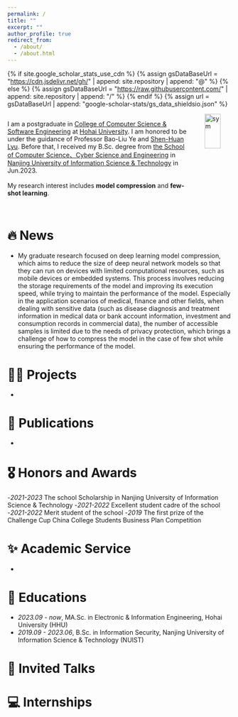 ```yaml
---
permalink: /
title: ""
excerpt: ""
author_profile: true
redirect_from: 
  - /about/
  - /about.html
---
```


{% if site.google_scholar_stats_use_cdn %}
{% assign gsDataBaseUrl = "https://cdn.jsdelivr.net/gh/" | append: site.repository | append: "@" %}
{% else %}
{% assign gsDataBaseUrl = "https://raw.githubusercontent.com/" | append: site.repository | append: "/" %}
{% endif %}
{% assign url = gsDataBaseUrl | append: "google-scholar-stats/gs_data_shieldsio.json" %}

<span class='anchor' id='about-me'></span>

<head>
    <style>
        .container {
            display: flex;
        }
        .text {
            flex: 80%;
        }
        .image {
            flex: 20%;
            display: flex;
            justify-content: flex-end;
        }
    </style>
</head>
<body>
    <div class="container">
        <div class="text">
              <p>I am a postgraduate in <a href='https://cies.hhu.edu.cn/'>College of Computer Science & Software Engineering</a> at <a href='https://www.hhu.edu.cn/'>Hohai University</a>. I am honored to be under the guidance of Professor Bao-Liu Ye and <a href='https://lyushenhuan.github.io/'>Shen-Huan Lyu</a>. Before that, I received my B.Sc. degree from <a href='https://scs.nuist.edu.cn/main.htm'>the School of Computer Science、Cyber Science and Engineering</a> in <a href='https://www.nuist.edu.cn/main.htm'>Nanjing University of Information Science & Technology</a> in Jun.2023.<br><br>
              My research interest includes <b>model compression</b> and <b>few-shot learning</b>.<br><br></p>
        </div>
        <div class="image">
            <img src="images/hhu.svg" alt='sym' width="60%">
        </div>
    </div>
</body>


# 🔥 News
- My graduate research focused on deep learning model compression, which aims to reduce the size of deep neural network models so that they can run on devices with limited computational resources, such as mobile devices or embedded systems. This process involves reducing the storage requirements of the model and improving its execution speed, while trying to maintain the performance of the model. Especially in the application scenarios of medical, finance and other fields, when dealing with sensitive data (such as disease diagnosis and treatment information in medical data or bank account information, investment and consumption records in commercial data), the number of accessible samples is limited due to the needs of privacy protection, which brings a challenge of how to compress the model in the case of few shot while ensuring the performance of the model.

#  👨‍💻 Projects
- 


# 📝 Publications 
- 

# 🎖 Honors and Awards
-*2021-2023* The school Scholarship in Nanjing University of Information Science & Technology
-*2021-2022* Excellent student cadre of the school
-*2021-2022* Merit student of the school
-*2019* The first prize of the Challenge Cup China College Students Business Plan Competition

# ✨ Academic Service
-

# 📖 Educations
- *2023.09 - now*, MA.Sc. in Electronic & Information Engineering, Hohai University (HHU) 
- *2019.09 - 2023.06*, B.Sc. in Information Security, Nanjing University of Information Science & Technology (NUIST)

# 💬 Invited Talks


# 💻 Internships

